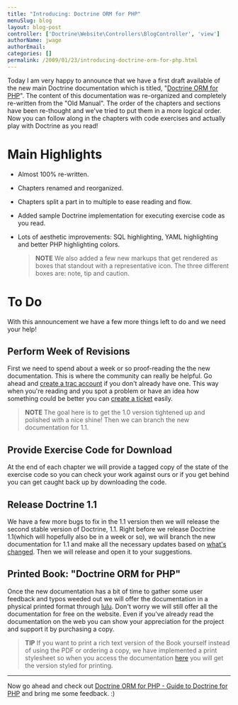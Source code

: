 ```yaml
---
title: "Introducing: Doctrine ORM for PHP"
menuSlug: blog
layout: blog-post
controller: ['Doctrine\Website\Controllers\BlogController', 'view']
authorName: jwage
authorEmail:
categories: []
permalink: /2009/01/23/introducing-doctrine-orm-for-php.html
---
```

Today I am very happy to announce that we have a first draft available
of the new main Doctrine documentation which is titled, "[Doctrine ORM
for PHP](http://www.doctrine-project.org/documentation/manual/1_0/en)".
The content of this documentation was re-organized and completely
re-written from the "Old Manual". The order of the chapters and sections
have been re-thought and we've tried to put them in a more logical
order. Now you can follow along in the chapters with code exercises and
actually play with Doctrine as you read!

Main Highlights
===============

-   Almost 100% re-written.
-   Chapters renamed and reorganized.
-   Chapters split a part in to multiple to ease reading and flow.
-   Added sample Doctrine implementation for executing exercise code as
    you read.
-   Lots of aesthetic improvements: SQL highlighting, YAML highlighting
    and better PHP highlighting colors.

    > **NOTE** We also added a few new markups that get rendered as
    > boxes that standout with a representative icon. The three
    > different boxes are: note, tip and caution.

To Do
=====

With this announcement we have a few more things left to do and we need
your help!

Perform Week of Revisions
-------------------------

First we need to spend about a week or so proof-reading the the new
documentation. This is where the community can really be helpful. Go
ahead and [create a trac
account](http://trac.doctrine-project.org/register) if you don't already
have one. This way when you're reading and you spot a problem or have an
idea how something could be better you can [create a
ticket](http://trac.doctrine-project.org/newticket) easily.

> **NOTE** The goal here is to get the 1.0 version tightened up and
> polished with a nice shine! Then we can branch the new documentation
> for 1.1.

Provide Exercise Code for Download
----------------------------------

At the end of each chapter we will provide a tagged copy of the state of
the exercise code so you can check your work against ours or if you get
behind you can get caught back up by downloading the code.

Release Doctrine 1.1
--------------------

We have a few more bugs to fix in the 1.1 version then we will release
the second stable version of Doctrine, 1.1. Right before we release
Doctrine 1.1(which will hopefully also be in a week or so), we will
branch the new documentation for 1.1 and make all the necessary updates
based on [what's changed](http://www.doctrine-project.org/upgrade/1_0).
Then we will release and open it to your suggestions.

Printed Book: "Doctrine ORM for PHP"
------------------------------------

Once the new documentation has a bit of time to gather some user
feedback and typos weeded out we will offer the documentation in a
physical printed format through [lulu](http://www.lulu.com). Don't worry
we will still offer all the documentation for free on the website. Even
if you've already read the documentation on the web you can show your
appreciation for the project and support it by purchasing a copy.

> **TIP** If you want to print a rich text version of the Book yourself
> instead of using the PDF or ordering a copy, we have implemented a
> print stylesheet so when you access the documentation
> [here](http://www.doctrine-project.org/documentation/manual/1_0/en/one-page/print)
> you will get the version styled for printing.

* * * * *

Now go ahead and check out [Doctrine ORM for PHP - Guide to Doctrine for
PHP](http://www.doctrine-project.org/documentation/manual/1_0/en) and
bring me some feedback. :)
